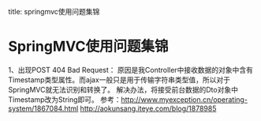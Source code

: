 title: springmvc使用问题集锦 

#  SpringMVC使用问题集锦 
1、出现POST 404 Bad Request：
原因是我Controller中接收数据的对象中含有Timestamp类型属性。而ajax一般只是用于传输字符串类型值，所以对于SpringMVC就无法识别和转换了。
解决办法，将接受前台数据的Dto对象中Timestamp改为String即可。
参考：http://www.myexception.cn/operating-system/1867084.html
http://aokunsang.iteye.com/blog/1878985